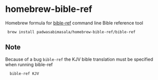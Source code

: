 # homebrew-bible-ref

Homebrew formula for [bible-ref](https://github.com/padwasabimasala/bible-ref/) command line Bible reference tool

```
 brew install padwasabimasala/homebrew-bible-ref/bible-ref
```

## Note

Because of a bug `bible-ref` the KJV bible translation must be specified when running bible-ref

```
  bible-ref KJV 
```

